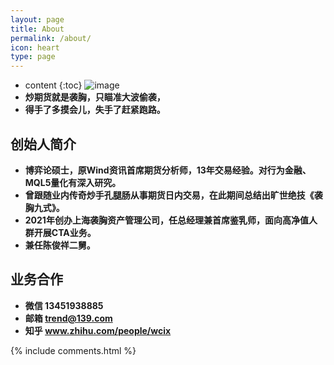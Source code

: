 ```yaml
---
layout: page
title: About
permalink: /about/
icon: heart
type: page
---
```


* content
{:toc}
![image](https://gimg2.baidu.com/image_search/src=http%3A%2F%2Fi0.sinaimg.cn%2Fent%2Fv%2Fm%2F2012-01-23%2FU7357P28T3D3540985F326DT20120123105401.jpg&refer=http%3A%2F%2Fi0.sinaimg.cn&app=2002&size=f9999,10000&q=a80&n=0&g=0n&fmt=jpeg?sec=1623925088&t=5be57bb9bcf01add3bfa4960b9357712)
* **炒期货就是袭胸，只瞄准大波偷袭，**
* **得手了多摸会儿，失手了赶紧跑路。**

## 创始人简介
* **博弈论硕士，原Wind资讯首席期货分析师，13年交易经验。对行为金融、MQL5量化有深入研究。**
* **曾跟随业内传奇炒手孔腿肠从事期货日内交易，在此期间总结出旷世绝技《袭胸九式》。**
* **2021年创办上海袭胸资产管理公司，任总经理兼首席鉴乳师，面向高净值人群开展CTA业务。**
* **兼任陈俊祥二舅。**

## 业务合作
* **微信 13451938885**
* **邮箱 trend@139.com**
* **知乎 www.zhihu.com/people/wcix**

{% include comments.html %}
